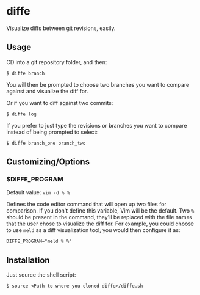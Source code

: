 # diffe

Visualize diffs between git revisions, easily.

## Usage

CD into a git repository folder, and then:

```
$ diffe branch
```

You will then be prompted to choose two branches you want to compare against and visualize the diff for.

Or if you want to diff against two commits:

```
$ diffe log
```

If you prefer to just type the revisions or branches you want to compare instead of being prompted to select:

```
$ diffe branch_one branch_two
```

## Customizing/Options

### $DIFFE_PROGRAM

Default value: `vim -d % %`

Defines the code editor command that will open up two files for comparison. If you don't define this variable, Vim will be the default. Two `%` should be present in the command, they'll be replaced with the file names that the user chose to visualize the diff for. For example, you could choose to use `meld` as a diff visualization tool, you would then configure it as:

```
DIFFE_PROGRAM="meld % %"
```

## Installation

Just source the shell script:

```
$ source <Path to where you cloned diffe>/diffe.sh
```


